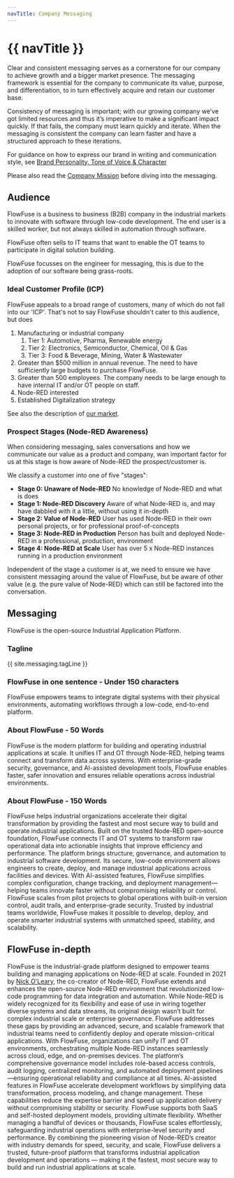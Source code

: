 ```yaml
---
navTitle: Company Messaging
---
```


# {{ navTitle }}

Clear and consistent messaging serves as a cornerstone for our company to
achieve growth and a bigger market presence. The messaging framework is
essential for the company to communicate its value, purpose, and
differentiation, to in turn effectively acquire and retain our customer base.

Consistency of messaging is important; with our growing company we’ve got
limited resources and thus it’s imperative to make a significant impact quickly.
If that fails, the company must learn quickly and iterate. When the messaging is
consistent the company can learn faster and have a structured approach to these
iterations.

For guidance on how to express our brand in writing and communication style, see
[Brand Personality, Tone of Voice & Character](/handbook/marketing/brand-voice/)

Please also read the
[Company Mission](/handbook/company/strategy/#flowfuse%27s-mission) before
diving into the messaging.

## Audience

FlowFuse is a business to business (B2B) company in the industrial markets to
innovate with software through low-code development. The end user is a skilled
worker, but not always skilled in automation through software.

FlowFuse often sells to IT teams that want to enable the OT teams to participate
in digital solution building.

FlowFuse focusses on the engineer for messaging, this is due to the adoption of
our software being grass-roots.

### Ideal Customer Profile (ICP)

FlowFuse appeals to a broad range of customers, many of which do not fall into
our 'ICP'. That's not to say FlowFuse shouldn't cater to this audience, but does

1. Manufacturing or industrial company
   1. Tier 1: Automotive, Pharma, Renewable energy
   1. Tier 2: Electronics, Semiconductor, Chemical, Oil & Gas
   1. Tier 3: Food & Beverage, Mining, Water & Wastewater
1. Greater than $500 million in annual revenue. The need to have sufficiently
   large budgets to purchase FlowFuse.
1. Greater than 500 employees. The company needs to be large enough to have
   internal IT and/or OT people on staff.
1. Node-RED interested
1. Established Digitalization strategy

See also the description of
[our market](/handbook/company/strategy/#the-market).

### Prospect Stages (Node-RED Awareness)

When considering messaging, sales conversations and how we communicate our value
as a product and company, wan important factor for us at this stage is how aware
of Node-RED the prospect/customer is.

We classify a customer into one of five "stages":

- **Stage 0: Unaware of Node-RED** No knowledge of Node-RED and what is does
- **Stage 1: Node-RED Discovery** Aware of what Node-RED is, and may have
  dabbled with it a little, without using it in-depth
- **Stage 2: Value of Node-RED** User has used Node-RED in their own personal
  projects, or for professional proof-of-concepts
- **Stage 3: Node-RED in Production** Person has built and deployed Node-RED in
  a professional, production, environment
- **Stage 4: Node-RED at Scale** User has over 5 x Node-RED instances running in
  a production environment

Independent of the stage a customer is at, we need to ensure we have consistent
messaging around the value of FlowFuse, but be aware of other value (e.g. the
pure value of Node-RED) which can still be factored into the conversation.

## Messaging

FlowFuse is the open-source Industrial Application Platform.

### Tagline

{{ site.messaging.tagLine }}

### FlowFuse in one sentence - Under 150 characters

FlowFuse empowers teams to integrate digital systems with their physical environments, automating workflows through a low-code, end-to-end platform.

### About FlowFuse - 50 Words

FlowFuse is the modern platform for building and operating industrial applications at scale. It unifies IT and OT through Node-RED, helping teams connect and transform data across systems. With enterprise-grade security, governance, and AI-assisted development tools, FlowFuse enables faster, safer innovation and ensures reliable operations across industrial environments.

### About FlowFuse - 150 Words

FlowFuse helps industrial organizations accelerate their digital transformation by providing the fastest and most secure way to build and operate industrial applications. Built on the trusted Node-RED open-source foundation, FlowFuse connects IT and OT systems to transform raw operational data into actionable insights that improve efficiency and performance.
The platform brings structure, governance, and automation to industrial software development. Its secure, low-code environment allows engineers to create, deploy, and manage industrial applications across facilities and devices. With AI-assisted features, FlowFuse simplifies complex configuration, change tracking, and deployment management—helping teams innovate faster without compromising reliability or control.
FlowFuse scales from pilot projects to global operations with built-in version control, audit trails, and enterprise-grade security. Trusted by industrial teams worldwide, FlowFuse makes it possible to develop, deploy, and operate smarter industrial systems with unmatched speed, stability, and scalability.

## FlowFuse in-depth

FlowFuse is the industrial-grade platform designed to empower teams building and managing applications on Node-RED at scale. Founded in 2021 by [Nick O'Leary](/team#nick-oleary), the co-creator of Node-RED, FlowFuse extends and enhances the open-source Node-RED environment that revolutionized low-code programming for data integration and automation.
While Node-RED is widely recognized for its flexibility and ease of use in wiring together diverse systems and data streams, its original design wasn’t built for complex industrial scale or enterprise governance. FlowFuse addresses these gaps by providing an advanced, secure, and scalable framework that industrial teams need to confidently deploy and operate mission-critical applications.
With FlowFuse, organizations can unify IT and OT environments, orchestrating multiple Node-RED instances seamlessly across cloud, edge, and on-premises devices. The platform’s comprehensive governance model includes role-based access controls, audit logging, centralized monitoring, and automated deployment pipelines—ensuring operational reliability and compliance at all times.
AI-assisted features in FlowFuse accelerate development workflows by simplifying data transformation, process modeling, and change management. These capabilities reduce the expertise barrier and speed up application delivery without compromising stability or security.
FlowFuse supports both SaaS and self-hosted deployment models, providing ultimate flexibility. Whether managing a handful of devices or thousands, FlowFuse scales effortlessly, safeguarding industrial operations with enterprise-level security and performance.
By combining the pioneering vision of Node-RED’s creator with industry demands for speed, security, and scale, FlowFuse delivers a trusted, future-proof platform that transforms industrial application development and operations — making it the fastest, most secure way to build and run industrial applications at scale.
